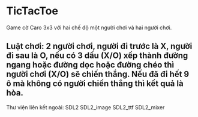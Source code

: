 # TicTacToe
Game cờ Caro 3x3 với hai chế độ một người chơi và hai người chơi.

Luật chơi: 2 người chơi, người đi trước là X, người đi sau là O, 
           nếu có 3 dấu (X/O) xếp thành đường ngang hoặc đường dọc 
           hoặc đường chéo thì người chơi (X/O) sẽ chiến thắng.
           Nếu đã đi hết 9 ô mà không có người chiến thắng thì kết
           quả là hòa.
------------------------------------------------------------------           
Thư viện liên kết ngoài: 
    SDL2
    SDL2_image
    SDL2_ttf
    SDL2_mixer
